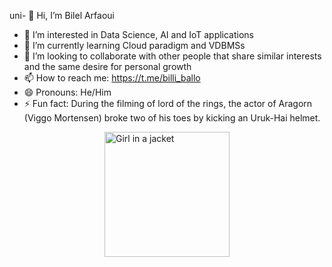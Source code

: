 uni- 👋 Hi, I’m Bilel Arfaoui
- 👀 I’m interested in Data Science, AI and IoT applications
- 🌱 I’m currently learning Cloud paradigm and VDBMSs 
- 💞️ I’m looking to collaborate with other people that share similar interests and the same desire for personal growth
- 📫 How to reach me: https://t.me/billi_ballo
- 😄 Pronouns: He/Him
- ⚡ Fun fact: During the filming of lord of the rings, the actor of Aragorn (Viggo Mortensen) broke two of his toes by kicking an Uruk-Hai helmet.

<!---
NakajimaAkemi/NakajimaAkemi is a ✨ special ✨ repository because its `README.md` (this file) appears on your GitHub profile.
You can click the Preview link to take a look at your changes.
--->

<div style="display: flex; justify-content: center;">

<img src="https://i.redd.it/6u5ellqamjo91.gif" alt="Girl in a jacket" style="width: 200px; height: auto; margin: 0 10px;">
    
</div>


